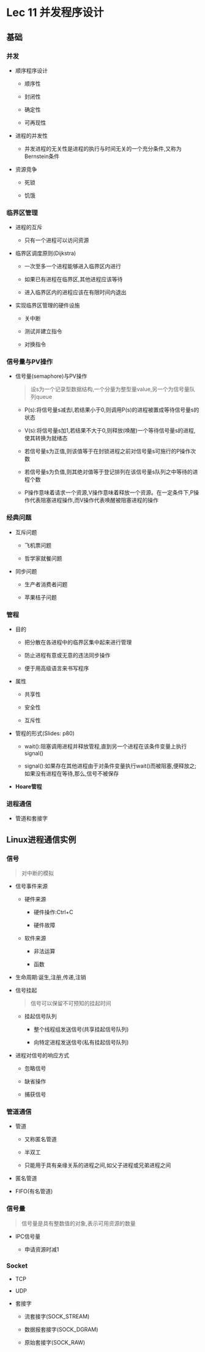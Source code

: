 # Lec 11 并发程序设计

## 基础

### 并发

+ 顺序程序设计

	- 顺序性
	
	- 封闭性
	
	- 确定性
	
	- 可再现性
	
+ 进程的并发性

	- 并发进程的无关性是进程的执行与时间无关的一个充分条件,又称为Bernstein条件

+ 资源竞争

	- 死锁
	
	- 饥饿

### 临界区管理

+ 进程的互斥

	- 只有一个进程可以访问资源
	
+ 临界区调度原则(Dijkstra)
	
	- 一次至多一个进程能够进入临界区内进行
	
	- 如果已有进程在临界区,其他进程应该等待
	
	- 进入临界区内的进程应该在有限时间内退出
	
+ 实现临界区管理的硬件设施

	- 关中断

	- 测试并建立指令
	
	- 对换指令

### 信号量与PV操作

+ 信号量(semaphore)与PV操作

	> 设s为一个记录型数据结构,一个分量为整型量value,另一个为信号量队列queue
	
	+ P(s):将信号量s减去l,若结果小于0,则调用P(s)的进程被置成等待信号量s的状态
		
	+ V(s):将信号量s加1,若结果不大于0,则释放(唤醒)一个等待信号量s的进程,使其转换为就绪态

	+ 若信号量s为正值,则该值等于在封锁进程之前对信号量s可施行的P操作次数
		
	+ 若信号量s为负值,则其绝对值等于登记排列在该信号量s队列之中等待的进程个数

	+ P操作意味着请求一个资源,V操作意味着释放一个资源。在一定条件下,P操作代表阻塞进程操作,而V操作代表唤醒被阻塞进程的操作
	
### 经典问题

+ 互斥问题

	- 飞机票问题
	
	- 哲学家就餐问题
	
+ 同步问题

	- 生产者消费者问题
	
	- 苹果桔子问题
	
### 管程

+ 目的

	- 把分散在各进程中的临界区集中起来进行管理
	
	- 防止进程有意或无意的违法同步操作
	
	- 便于用高级语言来书写程序
	
+ 属性

	- 共享性

	- 安全性

	- 互斥性

+ 管程的形式(Slides: p80)

	- wait():阻塞调用进程并释放管程,直到另一个进程在该条件变量上执行signal()

	- signal():如果存在其他进程由于对条件变量执行wait()而被阻塞,便释放之;如果没有进程在等待,那么,信号不被保存

+ **Hoare管程**

### 进程通信

+ 管道和套接字

## Linux进程通信实例

### 信号

> 对中断的模拟

+ 信号事件来源
	
	- 硬件来源
	
		+ 硬件操作:Ctrl+C
		
		+ 硬件故障
		
	- 软件来源
	
		+ 非法运算
		
		+ 函数

+ 生命周期:诞生,注册,传递,注销

+ 信号挂起

	> 信号可以保留不可预知的挂起时间
	
	+ 挂起信号队列
	
		- 整个线程组发送信号(共享挂起信号队列)
		
		- 向特定进程发送信号(私有挂起信号队列)

+ 进程对信号的响应方式

	- 忽略信号
	
	- 缺省操作
	
	- 捕获信号
	
### 管道通信

+ 管道

	- 又称匿名管道
	
	- 半双工
	
	- 只能用于具有亲缘关系的进程之间,如父子进程或兄弟进程之间
	
+ 匿名管道

+ FIFO(有名管道)

### 信号量

> 信号量是具有整数值的对象,表示可用资源的数量

+ IPC信号量
	
	- 申请资源时减1

### Socket

+ TCP

+ UDP

+ 套接字

	- 流套接字(SOCK_STREAM)
	
	- 数据报套接字(SOCK_DGRAM)
	
	- 原始套接字(SOCK_RAW)
	